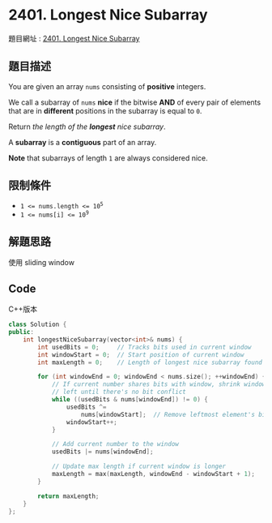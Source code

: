 # 2401. Longest Nice Subarray

題目網址 : [2401. Longest Nice Subarray](https://leetcode.com/problems/longest-nice-subarray/description)

## 題目描述

You are given an array `nums` consisting of **positive** integers.

We call a subarray of `nums` **nice** if the bitwise **AND** of every pair of elements that are in **different** positions in the subarray is equal to `0`.

Return _the length of the **longest** nice subarray_.

A **subarray** is a **contiguous** part of an array.

**Note** that subarrays of length `1` are always considered nice.

## 限制條件

- <code>1 <= nums.length <= 10<sup>5</sup></code>
- <code>1 <= nums[i] <= 10<sup>9</sup></code>

## 解題思路

使用 sliding window

## Code

C++版本

```C++
class Solution {
public:
    int longestNiceSubarray(vector<int>& nums) {
        int usedBits = 0;     // Tracks bits used in current window
        int windowStart = 0;  // Start position of current window
        int maxLength = 0;    // Length of longest nice subarray found

        for (int windowEnd = 0; windowEnd < nums.size(); ++windowEnd) {
            // If current number shares bits with window, shrink window from
            // left until there's no bit conflict
            while ((usedBits & nums[windowEnd]) != 0) {
                usedBits ^=
                    nums[windowStart];  // Remove leftmost element's bits
                windowStart++;
            }

            // Add current number to the window
            usedBits |= nums[windowEnd];

            // Update max length if current window is longer
            maxLength = max(maxLength, windowEnd - windowStart + 1);
        }

        return maxLength;
    }
};
```
